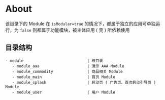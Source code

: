 # About

该目录下的 Module 在 `isModular=true` 的情况下，都属于独立的应用可单独运行，为 `false` 则都属于功能模块，被主体应用 ( 壳 ) 所依赖使用

## 目录结构

```
- module                            | 根目录
   - module_aaa                     | 演示 AAA Module
   - module_commodity               | 商品相关 Module
   - module_main                    | 首页 Module
   - module_splash                  | 启动页 ( 广告页、首次启动引导页 ) Module
   - module_user                    | 用户 Module
```